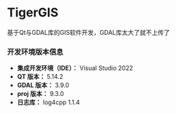 # TigerGIS
基于Qt与GDAL库的GIS软件开发，GDAL库太大了就不上传了
### 开发环境版本信息

- **集成开发环境（IDE）：** Visual Studio 2022
- **QT 版本：** 5.14.2
- **GDAL 版本：** 3.9.0
- **proj 版本：** 9.3.0
- **日志库：** log4cpp 1.1.4
